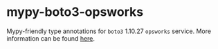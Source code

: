 # mypy-boto3-opsworks

Mypy-friendly type annotations for `boto3` 1.10.27 `opsworks` service.
More information can be found [here](https://github.com/vemel/mypy_boto3).
